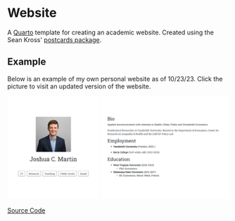 # Website

A [Quarto](https://quarto.org/) template for creating an academic website. Created using the Sean Kross' [postcards package](https://github.com/seankross/postcards).

## Example

Below is an example of my own personal website as of 10/23/23. Click the picture to visit an updated version of the website.

<a href="https://joshmartinecon.github.io/"><img src="website_screenshot.png"></a>
  
[Source Code](https://github.com/joshmartinecon/joshmartinecon.github.io/blob/main/index.Rmd)
